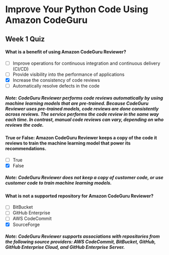 # Improve Your Python Code Using Amazon CodeGuru
## Week 1 Quiz

#### What is a benefit of using Amazon CodeGuru Reviewer?

- [ ] Improve operations for continuous integration and continuous delivery (CI/CD)
- [ ] Provide visibility into the performance of applications
- [x] Increase the consistency of code reviews
- [ ] Automatically resolve defects in the code

##### Note: CodeGuru Reviewer performs code reviews automatically by using machine learning models that are pre-trained. Because CodeGuru Reviewer uses pre-trained models, code reviews are done consistently across reviews. The service performs the code review in the same way each time. In contrast, manual code reviews can vary, depending on who reviews the code.

#### True or False: Amazon CodeGuru Reviewer keeps a copy of the code it reviews to train the machine learning model that power its recommendations.

- [ ] True
- [x] False

##### Note: CodeGuru Reviewer does not keep a copy of customer code, or use customer code to train machine learning models.

#### What is not a supported repository for Amazon CodeGuru Reviewer?  

- [ ] BitBucket
- [ ] GitHub Enterprise
- [ ] AWS CodeCommit
- [x] SourceForge

##### Note: CodeGuru Reviewer supports associations with repositories from the following source providers: AWS CodeCommit, BitBucket, GitHub, GitHub Enterprise Cloud, and GitHub Enterprise Server.
